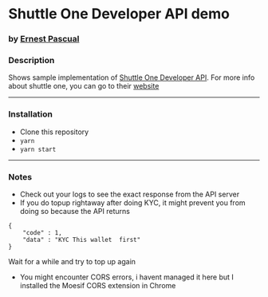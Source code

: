 # Shuttle One Developer API demo
### by [Ernest Pascual](https://github.com/ernestpascual)

### Description
Shows sample implementation of [Shuttle One Developer API](https://github.com/shuttle-one/Developer). For more info about shuttle one, you can go to their [website](https://shuttleone.io/)

---

### Installation
- Clone this repository
- `yarn `  
- `yarn start ` 

---

### Notes
- Check out your logs to see the exact response from the API server
- If you do topup rightaway after doing KYC, it might prevent you from doing so because the API returns
```
{
	"code" : 1,
	"data" : "KYC This wallet  first"
}
```
Wait for a while and try to top up again
- You might encounter CORS errors, i havent managed it here but I installed the Moesif CORS extension in Chrome
